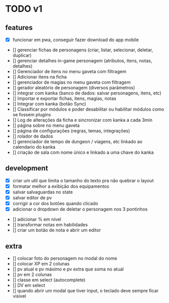 # TODO v1
## features
- [x] funcionar em pwa, conseguir fazer download do app mobile
- [] gerenciar fichas de personagens (criar, listar, selecionar, deletar, duplicar)
- [] gerenciar detalhes in-game personagem (atributos, itens, notas, detalhes)
- [] Gerenciador de itens no menu gaveta com filtragem
- [] Adicionar itens na ficha
- [] gerenciador de magias no menu gaveta com filtragem
- [] gerador aleatório de personagem (diversos parâmetros)
- [] integrar com kanka (banco de dados: salvar personagens, itens, etc)
- [] Importar e exportar fichas, itens, magias, notas
- [] Integrar com kanka (botão Sync)
- [] Classificar por módulos e poder desabilitar ou habilitar módulos como se fossem plugins
- [] Log de alterações da ficha e sincronizar com kanka a cada 3min
- [] página sobre no menu gaveta
- [] página de configurações (regras, temas, integrações)
- [] rolador de dados
- [] gerenciador de tempo de dungeon / viagens, etc linkado ao calendario do kanka
- [] criação de sala com nome único e linkado a uma chave do kanka

## development
- [x] criar um util que limita o tamanho do texto pra não quebrar o layout
- [x] formatar melhor a exibição dos equipamentos
- [x] salvar salvaguardas no state
- [x] salvar editor de pv
- [x] corrigir a cor dos botões quando clicado
- [x] adicionar o dropdown de deletar o personagem nos 3 pontinhos
- [] adicionar % em nível
- [] transformar notas em habilidades
- [] criar um botão de nota e abrir um editor

## extra
- [] colocar foto do personagem no modal do nome
- [] colocar XP em 2 colunas
- [] pv atual e pv máximo e pv extra que soma no atual
- [] pv em 2 colunas
- [] classe em select (autocomplete)
- [] DV em select
- [] quando abrir um modal que tiver input, o teclado deve sempre ficar visivel
